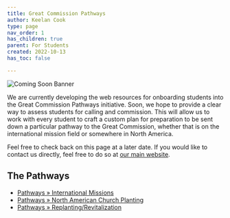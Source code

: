 ```yaml
---
title: Great Commission Pathways
author: Keelan Cook
type: page
nav_order: 1
has_children: true
parent: For Students
created: 2022-10-13
has_toc: false

---
```


![Coming Soon Banner](https://i.imgur.com/pxK8WAn.png)


We are currently developing the web resources for onboarding students into the Great Commission Pathways initiative. Soon, we hope to provide a clear way to assess students for calling and commission. This will allow us to work with every student to craft a custom plan for preparation to be sent down a particular pathway to the Great Commission, whether that is on the international mission field or somewhere in North America.

Feel free to check back on this page at a later date. If you would like to contact us directly, feel free to do so at [our main website](https://thecgcs.org).

## The Pathways
* [Pathways » International Missions](/pathways/pathways-imb.html)
* [Pathways » North American Church Planting](/pathways/pathways-plant.html)
* [Pathways » Replanting/Revitalization](/pathways/pathways-replant.html)
